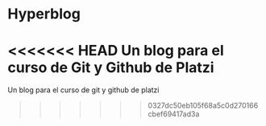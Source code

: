 # Hyperblog
<<<<<<< HEAD
Un blog para el curso de Git y Github de Platzi
=======
Un blog para el curso de git y github de platzi
>>>>>>> 0327dc50eb105f68a5c0d270166cbef69417ad3a

